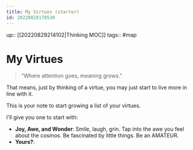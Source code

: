 ```yaml
---
title: My Virtues (starter)
id: 20220829170530
---
```

up:: [[20220829214102|Thinking MOC]]
tags:: #map 

# My Virtues
> "Where attention goes, meaning grows.” 

That means, just by thinking of a virtue, you may just start to live more in line with it.

This is your note to start growing a list of your virtues.

I'll give you one to start with:

- **Joy, Awe, and Wonder**: Smile, laugh, grin. Tap into the awe you feel about the cosmos. Be fascinated by little things. Be an AMATEUR. 
- **Yours?**: